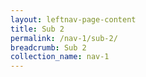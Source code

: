 ```yaml
---
layout: leftnav-page-content
title: Sub 2
permalink: /nav-1/sub-2/
breadcrumb: Sub 2
collection_name: nav-1
---
```

